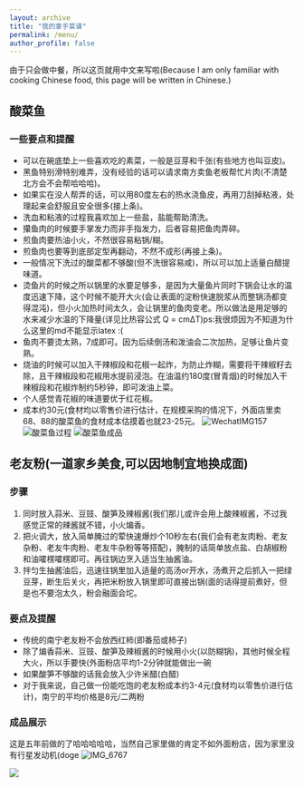 ```yaml
---
layout: archive
title: "我的拿手菜谱"
permalink: /menu/
author_profile: false
---
```

由于只会做中餐，所以这页就用中文来写啦(Because I am only familiar with cooking Chinese food, this page will be written in Chinese.)
## 酸菜鱼
### 一些要点和提醒
- 可以在碗底垫上一些喜欢吃的素菜，一般是豆芽和千张(有些地方也叫豆皮)。
- 黑鱼特别滑特别难弄，没有经验的话可以请求南方卖鱼老板帮忙片肉(不清楚北方会不会帮哈哈哈)。
- 如果实在没人帮弄的话，可以用80度左右的热水浇鱼皮，再用刀刮掉粘液，处理起来会舒服且安全很多(接上条)。
- 洗血和粘液的过程我喜欢加上一些盐，盐能帮助清洗。
- 攥鱼肉的时候要手掌发力而非手指发力，后者容易把鱼肉弄碎。
- 煎鱼肉要热油小火，不然很容易粘锅/糊。
- 煎鱼肉也要等到底部定型再翻动，不然不成形(再接上条)。
- 一般情况下洗过的酸菜都不够酸(但不洗很容易咸)，所以可以加上适量白醋提味道。
- 烫鱼片的时候之所以锅里的水要足够多，是因为大量鱼片同时下锅会让水的温度迅速下降，这个时候不能开大火(会让表面的淀粉快速脱浆从而整锅汤都变得混沌)，但小火加热时间太久，会让锅里的鱼肉变老。所以做法是用足够的水来减少水温的下降量(详见比热容公式 Q = cmΔT)ps:我很烦因为不知道为什么这里的md不能显示latex :(
- 鱼肉不要烫太熟，7成即可。因为后续倒汤和泼油会二次加热，足够让鱼片变熟。
- 烧油的时候可以加入干辣椒段和花椒一起炸，为防止炸糊，需要将干辣椒籽去除，且干辣椒段和花椒用水提前浸泡。在油温约180度(冒青烟)的时候加入干辣椒段和花椒炸制约5秒钟，即可泼油上菜。
- 个人感觉青花椒的味道要优于红花椒。
- 成本约30元(食材均以零售价进行估计，在规模采购的情况下，外面店里卖68、88的酸菜鱼的食材成本估摸着也就23-25元。
![WechatIMG157](https://github.com/user-attachments/assets/91b4a237-a537-45c4-805c-57719ebcba07)
![酸菜鱼过程](https://github.com/user-attachments/assets/1b214892-7b17-4f3c-ab43-99b765607e82)
![酸菜鱼成品](https://github.com/user-attachments/assets/9a6c2d5c-a49b-4ac8-9d77-78b0b797d444)

## 老友粉(一道家乡美食,可以因地制宜地换成面)
### 步骤
1. 同时放入蒜米、豆豉、酸笋及辣椒酱(我们那儿或许会用上酸辣椒酱，不过我感觉正常的辣酱就不错，小火煸香。
2. 把火调大，放入简单腌过的荤快速爆炒个10秒左右(我们会有老友肉粉、老友杂粉、老友牛肉粉、老友牛杂粉等等搭配)，腌制的话简单放点盐、白胡椒粉和油嚯楞嚯楞即可。再往锅边烹入适当生抽酱油。
3. 拌匀生抽酱油后，迅速往锅里加入适量的高汤or开水，汤煮开之后抓入一把绿豆芽，断生后关火，再把米粉放入锅里即可直接出锅(面的话得提前煮好，但是也不要泡太久，粉会融面会坨。

### 要点及提醒
- 传统的南宁老友粉不会放西红柿(即番茄或柿子)
- 除了煸香蒜米、豆豉、酸笋及辣椒酱的时候用小火(以防糊锅)，其他时候全程大火，所以手要快(外面粉店平均1-2分钟就能做出一碗
- 如果酸笋不够酸的话我会放入少许米醋(白醋)
- 对于我来说，自己做一份能吃饱的老友粉成本约3-4元(食材均以零售价进行估计)，南宁的平均价格是8元/二两粉


### 成品展示
这是五年前做的了哈哈哈哈哈，当然自己家里做的肯定不如外面粉店，因为家里没有行星发动机(doge
![IMG_6767](https://github.com/user-attachments/assets/657294bf-4ab6-4165-9599-952362b7f340)



<img src="https://user-images.githubusercontent.com/543384/192227995-fdb3a693-2f68-4dc4-b9bd-06053066322f.png">
